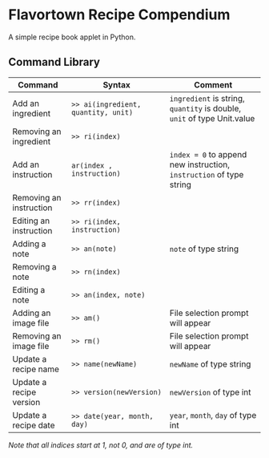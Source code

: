 # Flavortown Recipe Compendium
A simple recipe book applet in Python.

## Command Library

| Command | Syntax | Comment |
| -------- | ------- | ------- | 
| Add an ingredient  | `>> ai(ingredient, quantity, unit)` | `ingredient` is string, `quantity` is double, `unit` of type Unit.value |
| Removing an ingredient | `>> ri(index)` | |
| Add an instruction | `ar(index , instruction)` |  `index = 0` to append new instruction, `instruction` of type string |
| Removing an instruction | `>> rr(index)` | |
| Editing an instruction | `>> ri(index, instruction)` | |
| Adding a note | `>> an(note)` | `note` of type string |
| Removing a note | `>> rn(index)` | |
| Editing a note | `>> an(index, note)` | |
| Adding an image file | `>> am()` | File selection prompt will appear |
| Removing an image file | `>> rm()` | File selection prompt will appear |
| Update a recipe name | `>> name(newName)` | `newName` of type string |
| Update a recipe version | `>> version(newVersion)` | `newVersion` of type int |
| Update a recipe date | `>> date(year, month, day)` | `year`, `month`, `day` of type int |

*Note that all indices start at 1, not 0, and are of type int.*
